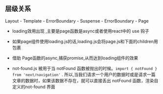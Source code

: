 ## 层级关系
Layout - Template - ErrorBoundary - Suspense - ErrorBoundary - Page 

- loading效用出现 ,主要是page函数是async或者使用react中的 use 钩子
- 如果page组件使用loading.js的话,loading.js会将page.js和下面的children用<Suspense>包裹
- 借助 Page函数的async,捕获promise,从而达到loading组件的效果

- not-found.js 被用于当 notFound 函数被抛出的时候。`import { notFound } from 'next/navigation'` . 所以,当我们请求一个用户的数据时或是请求一篇文章的数据时，如果该数据不存在，就可以直接丢出 notFound 函数，渲染自定义的not-found 界面